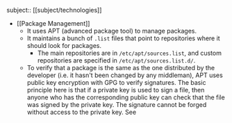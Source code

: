 subject:: [[subject/technologies]]

- [[Package Management]]
	- It uses APT (advanced package tool) to manage packages.
	- It maintains a bunch of `.list` files that point to repositories where it should look for packages.
		- The main repositories are in `/etc/apt/sources.list`, and custom repositories are specified in `/etc/apt/sources.list.d/`.
	- To verify that a package is the same as the one distributed by the developer (i.e. it hasn't been changed by any middleman), APT uses public key encryption with GPG to verify signatures. The basic principle here is that if a private key is used to sign a file, then anyone who has the corresponding public key can check that the file was signed by the private key. The signature cannot be forged without access to the private key. See